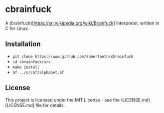 # cbrainfuck
A (brainfuck)[https://en.wikipedia.org/wiki/Brainfuck] interpreter, written in C for Linux.

## Installation
* `git clone https://www.github.com/zabertooth/cbrainfuck`
* `cd cbrainfuck/src`
* `make install`
* `bf ../srcbf/alphabet.bf`

## License
This project is licensed under the MIT License - see the (LICENSE.md)[LICENSE.md] file for details.
